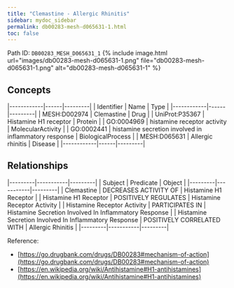 ```yaml
---
title: "Clemastine - Allergic Rhinitis"
sidebar: mydoc_sidebar
permalink: db00283-mesh-d065631-1.html
toc: false 
---
```



Path ID: `DB00283_MESH_D065631_1`
{% include image.html url="images/db00283-mesh-d065631-1.png" file="db00283-mesh-d065631-1.png" alt="db00283-mesh-d065631-1" %}

## Concepts

|------------|------|---------|
| Identifier | Name | Type    |
|------------|------|---------|
| MESH:D002974 | Clemastine | Drug |
| UniProt:P35367 | Histamine H1 receptor | Protein |
| GO:0004969 | histamine receptor activity | MolecularActivity |
| GO:0002441 | histamine secretion involved in inflammatory response | BiologicalProcess |
| MESH:D065631 | Allergic rhinitis | Disease |
|------------|------|---------|

## Relationships

|---------|-----------|---------|
| Subject | Predicate | Object  |
|---------|-----------|---------|
| Clemastine | DECREASES ACTIVITY OF | Histamine H1 Receptor |
| Histamine H1 Receptor | POSITIVELY REGULATES | Histamine Receptor Activity |
| Histamine Receptor Activity | PARTICIPATES IN | Histamine Secretion Involved In Inflammatory Response |
| Histamine Secretion Involved In Inflammatory Response | POSITIVELY CORRELATED WITH | Allergic Rhinitis |
|---------|-----------|---------|

Reference: 
  - [https://go.drugbank.com/drugs/DB00283#mechanism-of-action](https://go.drugbank.com/drugs/DB00283#mechanism-of-action)
  - [https://en.wikipedia.org/wiki/Antihistamine#H1-antihistamines](https://en.wikipedia.org/wiki/Antihistamine#H1-antihistamines)
